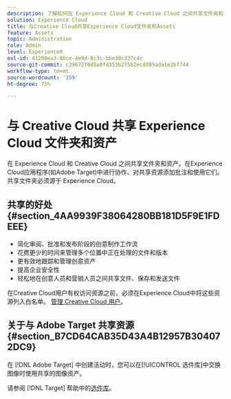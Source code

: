 ```yaml
---
description: 了解如何在 Experience Cloud 和 Creative Cloud 之间共享文件夹和资源。
solution: Experience Cloud
title: 与Creative Cloud共享Experience Cloud文件夹和Assets
feature: Assets
topic: Administration
role: Admin
level: Experienced
exl-id: 41290ea3-86ce-4e9d-8c3c-bbe30c337c4c
source-git-commit: c39672f0d8a0fd353b275b2ecd095ada1e2bf744
workflow-type: tm+mt
source-wordcount: '159'
ht-degree: 75%

---
```


# 与 Creative Cloud 共享 Experience Cloud 文件夹和资产

在 Experience Cloud 和 Creative Cloud 之间共享文件夹和资产。在Experience Cloud应用程序(如Adobe Target)中进行协作、对共享资源添加批注和使用它们。 共享文件夹必须源于 Experience Cloud。

## 共享的好处 {#section_4AA9939F38064280BB181D5F9E1FDEEE}

* 简化审阅、批准和发布阶段的创意制作工作流
* 花费更少的时间来管理多个位置中正在处理的文件和版本
* 更有效地跟踪和管理创意资产
* 提高企业安全性
* 轻松地在创意人员和营销人员之间共享文件、保存和发送文件

在Creative Cloud用户有权访问资源之前，必须在Experience Cloud中将这些资源列入白名单。 [管理 Creative Cloud 用户](manage-cc-users.md)。

## 关于与 Adobe Target 共享资源 {#section_B7CD64CAB35D43A4B12957B304072DC9}

在 [!DNL Adobe Target] 中创建活动时，您可以在[!UICONTROL 选件库]中交换图像时使用共享的图像资产。

请参阅 [!DNL Target] 帮助中的[选件库](https://experienceleague.adobe.com/docs/target/using/experiences/offers/manage-content.html)。
